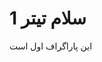 <!DOCTYPE html>
<html>
<head>
</head>
<body>

<h1>سلام تیتر 1</h1>
<p>این پاراگراف اول است</p>

</body>
</html>
